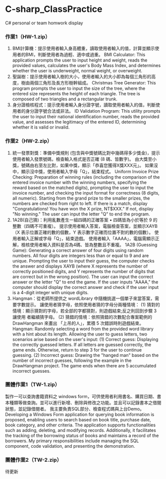# C-sharp_ClassPractice
C# personal or team homwork display

### 作業1（HW-1.zip）
1. BMI計算機：提示使用者輸入身高體重，讀取使用者輸入的值，計算並顯示使用者的BMI，判斷使用者為過輕、適中或過重。
   BMI Calculator: This application prompts the user to input height and weight, reads the provided values, calculates the user's Body Mass Index, and determines whether the user is underweight, normal weight, or overweight.
2. 聖誕樹：提示使用者輸入樹的大小，使用者輸入的大小即為每個三角形的高度，樹由兩個三角形及長方形樹幹組成。
   Christmas Tree Generator: This program prompts the user to input the size of the tree, where the entered size represents the height of each triangle. The tree is composed of two triangles and a rectangular trunk.
3. 身分證檢核程式：提示使用者輸入身分證字號，讀取使用者輸入的值，判斷使用者的身分證字號合法或非法。
   ID Validation Program: This utility prompts the user to input their national identification number, reads the provided value, and assesses the legitimacy of the entered ID, determining whether it is valid or invalid.

### 作業2（HW-2.zip）
1. 統一發票對獎：準備中獎規則 (包含與中獎號碼比對中幾碼得多少獎金)，提示使用者輸入發票號碼，檢查輸入格式是否正確 (8 碼、皆數字)。
   由大獎至小獎，號碼由右至左比對，如果中獎，顯示「恭喜您獲得X獎XXX元」。
   如果沒中，顯示沒中獎，使用者輸入字母「Q」，結束程式。
   Uniform Invoice Prize Checking: Preparation of winning rules (including the comparison of the entered invoice number with the winning numbers, specifying the reward based on the matched digits), prompting the user to input the invoice number, and checking the input format for correctness (8 digits, all numeric). Starting from the grand prize to the smaller prizes, the numbers are checked from right to left. If there is a match, display "Congratulations! You have won the X prize, NT$XXX." If not, display "No winning." The user can input the letter "Q" to end the program.
2. 1A2B(自己猜)：利用亂數產生㇐組四碼的正確答案 • 四碼皆為小於等於 9 的整數（四碼不可重複）。
   提示使用者輸入答案，電腦檢查答案，並顯示XAYB（X 表示位置正確的數的個數，Y 表示數字正確而位置不對的數的個數）。
   使用者輸入正解或字母「Q」，結束遊戲。
   使用者輸入「AAAA」，電腦需顯示正解，檢核使用者輸入資料是否為4碼、皆為整數且不重複。
   1A2B (Guessing Game): Generating a correct answer of four digits using random numbers. All four digits are integers less than or equal to 9 and are unique. Prompting the user to input their guess, the computer checks the answer and displays XAYB (where X represents the number of correctly positioned digits, and Y represents the number of digits that are correct but in the wrong position). The user can input the correct answer or the letter "Q" to end the game. If the user inputs "AAAA," the computer should display the correct answer and check if the user input is a 4-digit integer with unique digits.
3. Hangman：從老師所提供之 wordLibrary 中隨機挑選一個單子來當答案，需要字數提示。
   讓使用者猜字母，依照使用者猜的字母分兩種情境：
   (1) 猜對的情境：顯示猜對的字母，若全部的字都猜對，則遊戲結束;反之則回到步驟 3 讓使用 者繼續猜字母。
   (2) 猜錯的情境：依照猜錯的次數配合專案範例的 DrawHangman 來畫出 「上吊的人」，累積 5 次錯誤時則遊戲結束。
   Hangman: Randomly selecting a word from the provided word library with a hint about its length. Allowing the user to guess letters, two scenarios arise based on the user's input:
   (1) Correct guess: Displaying the correctly guessed letters. If all letters are guessed correctly, the game ends. Otherwise, return to step 3 for the user to continue guessing.
   (2) Incorrect guess: Drawing the "hanged man" based on the number of incorrect guesses, following the example in the DrawHangman project. The game ends when there are 5 accumulated incorrect guesses.
   
### 團體作業1（TW-1.zip）
製作一可以查詢書籍資料之 windows form，可供使用者利用書名、購買日期、書本種類等做查詢。並可以進行新增、刪除與修改之功能。並且可以記錄書本之借閱狀態，並記錄借閱者。
我主要負責SQL部分、檢查程式碼與上台Demo。
Developing a Windows Form application for querying book information is proposed, enabling users to search based on book title, purchase date, book category, and other criteria. The application supports functionalities such as adding, deleting, and modifying records. Additionally, it facilitates the tracking of the borrowing status of books and maintains a record of the borrowers. My primary responsibilities include managing the SQL component, code validation, and presenting the demonstration.

### 團體作業2（TW-2.zip）
待更新
